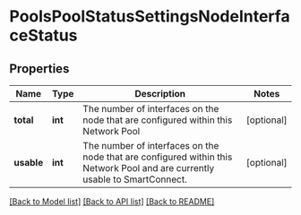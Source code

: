# PoolsPoolStatusSettingsNodeInterfaceStatus

## Properties
Name | Type | Description | Notes
------------ | ------------- | ------------- | -------------
**total** | **int** | The number of interfaces on the node that are configured within this Network Pool | [optional] 
**usable** | **int** | The number of interfaces on the node that are configured within this Network Pool and are currently usable to SmartConnect. | [optional] 

[[Back to Model list]](../README.md#documentation-for-models) [[Back to API list]](../README.md#documentation-for-api-endpoints) [[Back to README]](../README.md)


